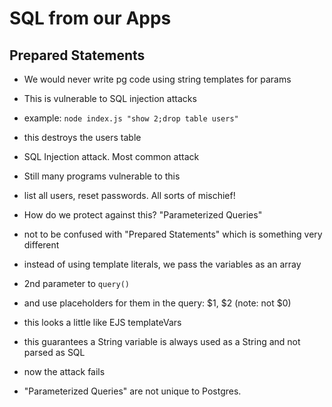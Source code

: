 # SQL from our Apps

## Prepared Statements

- We would never write pg code using string templates for params
- This is vulnerable to SQL injection attacks

- example:  `node index.js "show 2;drop table users"`
- this destroys the users table
- SQL Injection attack. Most common attack
- Still many programs vulnerable to this
- list all users, reset passwords.  All sorts of mischief!
- How do we protect against this? "Parameterized Queries"
- not to be confused with "Prepared Statements" which is something very different

- instead of using template literals, we pass the variables as an array
- 2nd parameter to `query()`
- and use placeholders for them in the query: $1, $2 (note: not $0)
- this looks a little like EJS templateVars
- this guarantees a String variable is always used as a String and not parsed as SQL
- now the attack fails
- "Parameterized Queries" are not unique to Postgres.